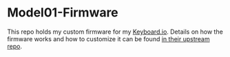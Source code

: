 Model01-Firmware
================

This repo holds my custom firmware for my [Keyboard.io](https://blog.keyboard.io). Details on how the firmware works and how to customize it can be found [in their upstream repo](https://github.com/keyboardio/Model01-Firmware).

